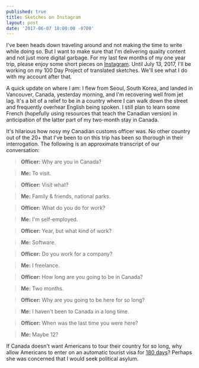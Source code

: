 ```yaml
---
published: true
title: Sketches on Instagram
layout: post
date: '2017-06-07 10:00:00 -0700'
---
```

I've been heads down traveling around and not making the time to write while doing so. But I want to make sure that I'm delivering quality content and not just more digital garbage. For my last few months of my one year trip, please enjoy some short pieces on [Instagram](https://www.instagram.com/tifftingcom/). Until July 13, 2017, I'll be working on my 100 Day Project of translated sketches. We'll see what I do with my account after that.

<!--more-->

A quick update on where I am: I flew from Seoul, South Korea, and landed in Vancouver, Canada, yesterday morning, and I'm recovering well from jet lag. It's a bit of a relief to be in a country where I can walk down the street and frequently overhear English being spoken. I still plan to learn some French (hopefully using resources that teach the Canadian version) in anticipation of the latter part of my two-month stay in Canada.

It's hilarious how nosy my Canadian customs officer was. No other country out of the 20+ that I've been to on this trip has been so thorough in their interrogation. The following is an approximate transcript of our conversation:

> **Officer:** Why are you in Canada?

> **Me:** To visit.

> **Officer:** Visit what?

> **Me:** Family & friends, national parks.

> **Officer:** What do you do for work?

> **Me:** I'm self-employed.

> **Officer:** Year, but what kind of work?

> **Me:** Software.

> **Officer:** Do you work for a company?

> **Me:** I freelance.

> **Officer:** How long are you going to be in Canada?

> **Me:** Two months.

> **Officer:** Why are you going to be here for so long?

> **Me:** I haven't been to Canada in a long time.

> **Officer:** When was the last time you were here?

> **Me:** Maybe 12?

If Canada doesn't want Americans to tour their country for so long, why allow Americans to enter on an automatic tourist visa for [180 days](https://travel.state.gov/content/passports/en/country/canada.html)? Perhaps she was concerned that I would seek political asylum.
